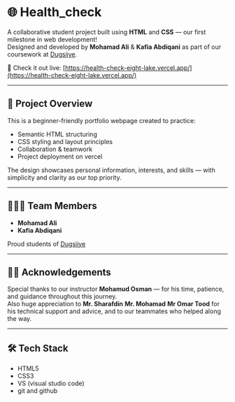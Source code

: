 # 🌐 Health_check

A collaborative student project built using **HTML** and **CSS** — our first milestone in web development!  
Designed and developed by **Mohamad Ali** & **Kafia Abdiqani** as part of our coursework at [Dugsiiye](https://github.com/dugsiiyeinc/Health_Check).

🚀 Check it out live: [https://health-check-eight-lake.vercel.app/](https://health-check-eight-lake.vercel.app/)

---

## 📖 Project Overview

This is a beginner-friendly portfolio webpage created to practice:
- Semantic HTML structuring
- CSS styling and layout principles
- Collaboration & teamwork
- Project deployment on vercel

The design showcases personal information, interests, and skills — with simplicity and clarity as our top priority.

---

## 👩🏽‍💻 Team Members

- **Mohamad Ali**  
- **Kafia Abdiqani**

Proud students of [Dugsiiye](https://github.com/dugsiiyeinc/Health_Check)

---

## 👨‍🏫 Acknowledgements

Special thanks to our instructor **Mohamud Osman** — for his time, patience, and guidance throughout this journey.  
Also huge appreciation to **Mr. Sharafdin** **Mr. Mohamad** **Mr Omar Tood** for his technical support and advice, and to our teammates who helped along the way.

---

## 🛠️ Tech Stack

- HTML5  
- CSS3  
- VS (visual studio code)
- git and github
